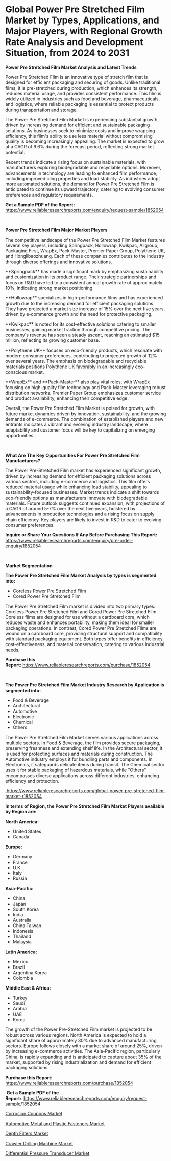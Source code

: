 <p><h1>Global Power Pre Stretched Film Market by Types, Applications, and Major Players, with Regional Growth Rate Analysis and Development Situation, from 2024 to 2031</h1></p><p><strong>Power Pre Stretched Film Market Analysis and Latest Trends</strong></p>
<p><p>Power Pre Stretched Film is an innovative type of stretch film that is designed for efficient packaging and securing of goods. Unlike traditional films, it is pre-stretched during production, which enhances its strength, reduces material usage, and provides consistent performance. This film is widely utilized in industries such as food and beverage, pharmaceuticals, and logistics, where reliable packaging is essential to protect products during transportation and storage.</p><p>The Power Pre Stretched Film Market is experiencing substantial growth, driven by increasing demand for efficient and sustainable packaging solutions. As businesses seek to minimize costs and improve wrapping efficiency, this film's ability to use less material without compromising quality is becoming increasingly appealing. The market is expected to grow at a CAGR of 9.6% during the forecast period, reflecting strong market potential. </p><p>Recent trends indicate a rising focus on sustainable materials, with manufacturers exploring biodegradable and recyclable options. Moreover, advancements in technology are leading to enhanced film performance, including improved cling properties and load stability. As industries adopt more automated solutions, the demand for Power Pre Stretched Film is anticipated to continue its upward trajectory, catering to evolving consumer preferences and regulatory requirements.</p></p>
<p><strong>Get a Sample PDF of the Report:&nbsp;</strong> <a href="https://www.reliableresearchreports.com/enquiry/request-sample/1852054?utm_campaign=1741&utm_medium=2&utm_source=Github&utm_content=ia&utm_term=19102024&utm_id=power-pre-stretched-film">https://www.reliableresearchreports.com/enquiry/request-sample/1852054</a></p>
<p>&nbsp;</p>
<p><strong>Power Pre Stretched Film Major Market Players</strong></p>
<p><p>The competitive landscape of the Power Pre Stretched Film Market features several key players, including Springpack, Hollowrap, Kwikpac, Allgroup, Packaging First, WrapEx, Pack-Master, Premier Paper Group, Polythene UK, and Honglibaozhuang. Each of these companies contributes to the industry through diverse offerings and innovative solutions.</p><p>**Springpack** has made a significant mark by emphasizing sustainability and customization in its product range. Their strategic partnerships and focus on R&D have led to a consistent annual growth rate of approximately 10%, indicating strong market positioning. </p><p>**Hollowrap** specializes in high-performance films and has experienced growth due to the increasing demand for efficient packaging solutions. They have projected a market size increase of 15% over the next five years, driven by e-commerce growth and the need for protective packaging.</p><p>**Kwikpac** is noted for its cost-effective solutions catering to smaller businesses, gaining market traction through competitive pricing. The company's revenue has seen a steady ascent, reaching an estimated $15 million, reflecting its growing customer base.</p><p>**Polythene UK** focuses on eco-friendly products, which resonate with modern consumer preferences, contributing to projected growth of 12% over several years. The emphasis on biodegradable and recyclable materials positions Polythene UK favorably in an increasingly eco-conscious market.</p><p>**WrapEx** and **Pack-Master** also play vital roles, with WrapEx focusing on high-quality film technology and Pack-Master leveraging robust distribution networks. Premier Paper Group emphasizes customer service and product availability, enhancing their competitive edge.</p><p>Overall, the Power Pre Stretched Film Market is poised for growth, with future market dynamics driven by innovation, sustainability, and the growing demands of e-commerce. The combination of established players and new entrants indicates a vibrant and evolving industry landscape, where adaptability and customer focus will be key to capitalizing on emerging opportunities.</p></p>
<p>&nbsp;</p>
<p><strong>What Are The Key Opportunities For Power Pre Stretched Film Manufacturers?</strong></p>
<p><p>The Power Pre-Stretched Film market has experienced significant growth, driven by increasing demand for efficient packaging solutions across various sectors, including e-commerce and logistics. This film offers reduced material usage while enhancing load stability, appealing to sustainability-focused businesses. Market trends indicate a shift towards eco-friendly options as manufacturers innovate with biodegradable materials. Future outlook suggests continued expansion, with projections of a CAGR of around 5-7% over the next five years, bolstered by advancements in production technologies and a rising focus on supply chain efficiency. Key players are likely to invest in R&D to cater to evolving consumer preferences.</p></p>
<p><strong>Inquire or Share Your Questions If Any Before Purchasing This Report:</strong> <a href="https://www.reliableresearchreports.com/enquiry/pre-order-enquiry/1852054?utm_campaign=1741&utm_medium=2&utm_source=Github&utm_content=ia&utm_term=19102024&utm_id=power-pre-stretched-film">https://www.reliableresearchreports.com/enquiry/pre-order-enquiry/1852054</a></p>
<p>&nbsp;</p>
<p><strong>Market Segmentation</strong></p>
<p><strong>The Power Pre Stretched Film Market Analysis by types is segmented into:</strong></p>
<p><ul><li>Coreless Power Pre Stretched Film</li><li>Cored Power Pre Stretched Film</li></ul></p>
<p><p>The Power Pre Stretched Film market is divided into two primary types: Coreless Power Pre Stretched Film and Cored Power Pre Stretched Film. Coreless films are designed for use without a cardboard core, which reduces waste and enhances portability, making them ideal for smaller packaging operations. In contrast, Cored Power Pre Stretched Films are wound on a cardboard core, providing structural support and compatibility with standard packaging equipment. Both types offer benefits in efficiency, cost-effectiveness, and material conservation, catering to various industrial needs.</p></p>
<p><strong>Purchase this Report:&nbsp;</strong><a href="https://www.reliableresearchreports.com/purchase/1852054?utm_campaign=1741&utm_medium=2&utm_source=Github&utm_content=ia&utm_term=19102024&utm_id=power-pre-stretched-film">https://www.reliableresearchreports.com/purchase/1852054</a></p>
<p>&nbsp;</p>
<p><strong>The Power Pre Stretched Film Market Industry Research by Application is segmented into:</strong></p>
<p><ul><li>Food & Beverage</li><li>Architectural</li><li>Automotive</li><li>Electronic</li><li>Chemical</li><li>Others</li></ul></p>
<p><p>The Power Pre Stretched Film Market serves various applications across multiple sectors. In Food & Beverage, the film provides secure packaging, preserving freshness and extending shelf life. In the Architectural sector, it is used for protecting surfaces and materials during construction. The Automotive industry employs it for bundling parts and components. In Electronics, it safeguards delicate items during transit. The Chemical sector uses it for stable packaging of hazardous materials, while "Others" encompasses diverse applications across different industries, enhancing efficiency and protection.</p></p>
<p><a href="https://www.reliableresearchreports.com/global-power-pre-stretched-film-market-r1852054?utm_campaign=1741&utm_medium=2&utm_source=Github&utm_content=ia&utm_term=19102024&utm_id=power-pre-stretched-film">&nbsp;https://www.reliableresearchreports.com/global-power-pre-stretched-film-market-r1852054</a></p>
<p><strong>In terms of Region, the Power Pre Stretched Film Market Players available by Region are:</strong></p>
<p>
    <p> <strong> North America: </strong>
        <ul>
            <li>United States</li>
            <li>Canada</li>
        </ul>
        </p> 
    <p> <strong> Europe: </strong>
        <ul>
            <li>Germany</li>
            <li>France</li>
            <li>U.K.</li>
            <li>Italy</li>
            <li>Russia</li>
        </ul>
        </p> 
    <p> <strong> Asia-Pacific: </strong>
        <ul>
            <li>China</li>
            <li>Japan</li>
            <li>South Korea</li>
            <li>India</li>
            <li>Australia</li>
            <li>China Taiwan</li>
            <li>Indonesia</li>
            <li>Thailand</li>
            <li>Malaysia</li>
        </ul>
        </p> 
    <p> <strong> Latin America: </strong>
        <ul>
            <li>Mexico</li>
            <li>Brazil</li>
            <li>Argentina Korea</li>
            <li>Colombia</li>
        </ul>
        </p> 
    <p> <strong> Middle East & Africa: </strong>
        <ul>
            <li>Turkey</li>
            <li>Saudi</li>
            <li>Arabia</li>
            <li>UAE</li>
            <li>Korea</li>
        </ul>
    </p>
    </p>
<p><p>The growth of the Power Pre-Stretched Film market is projected to be robust across various regions. North America is expected to hold a significant share of approximately 30% due to advanced manufacturing sectors. Europe follows closely with a market share of around 25%, driven by increasing e-commerce activities. The Asia-Pacific region, particularly China, is rapidly expanding and is anticipated to capture about 35% of the market, supported by rising industrialization and demand for efficient packaging solutions.</p></p>
<p><strong>Purchase this Report: </strong><a href="https://www.reliableresearchreports.com/purchase/1852054?utm_campaign=1741&utm_medium=2&utm_source=Github&utm_content=ia&utm_term=19102024&utm_id=power-pre-stretched-film">https://www.reliableresearchreports.com/purchase/1852054</a></p>
<p>&nbsp;<strong>Get a Sample PDF of the Report:&nbsp;&nbsp;</strong><a href="https://www.reliableresearchreports.com/enquiry/request-sample/1852054?utm_campaign=1741&utm_medium=2&utm_source=Github&utm_content=ia&utm_term=19102024&utm_id=power-pre-stretched-film">https://www.reliableresearchreports.com/enquiry/request-sample/1852054</a></p>
<p><strong></strong></p>
<p><p><a href="https://www.linkedin.com/pulse/corrosion-coupons-market-share-analysis-growth-trends-faicc?utm_campaign=1741&utm_medium=2&utm_source=Github&utm_content=ia&utm_term=19102024&utm_id=power-pre-stretched-film">Corrosion Coupons Market</a></p><p><a href="https://github.com/MonroeBullock54/Market-Research-Report-List-1/blob/main/automotive-metal-and-plastic-fasteners-market.md?utm_campaign=1741&utm_medium=2&utm_source=Github&utm_content=ia&utm_term=19102024&utm_id=power-pre-stretched-film">Automotive Metal and Plastic Fasteners Market</a></p><p><a href="https://www.linkedin.com/pulse/depth-filters-market-penetration-strategies-untapped-6x84e?utm_campaign=1741&utm_medium=2&utm_source=Github&utm_content=ia&utm_term=19102024&utm_id=power-pre-stretched-film">Depth Filters Market</a></p><p><a href="https://www.linkedin.com/pulse/global-crawler-drilling-machine-market-focus-product-type-hydraulic-a9sgc?utm_campaign=1741&utm_medium=2&utm_source=Github&utm_content=ia&utm_term=19102024&utm_id=power-pre-stretched-film">Crawler Drilling Machine Market</a></p><p><a href="https://www.linkedin.com/pulse/differential-pressure-transducer-mosaic-piecing-together-4wvpe?utm_campaign=1741&utm_medium=2&utm_source=Github&utm_content=ia&utm_term=19102024&utm_id=power-pre-stretched-film">Differential Pressure Transducer Market</a></p></p>